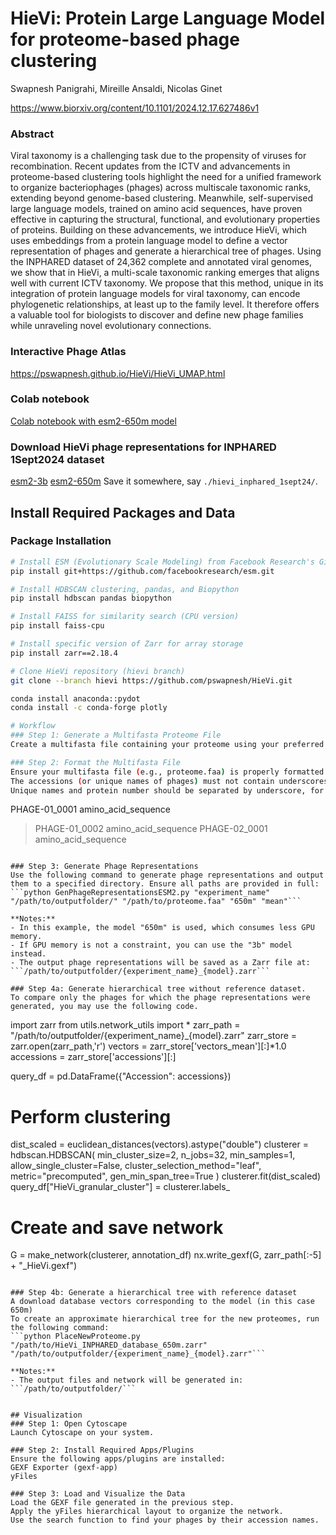 # HieVi: Protein Large Language Model for proteome-based phage clustering
Swapnesh Panigrahi, Mireille Ansaldi, Nicolas Ginet

https://www.biorxiv.org/content/10.1101/2024.12.17.627486v1

### Abstract
Viral taxonomy is a challenging task due to the propensity of viruses for recombination. Recent updates from the ICTV and advancements in proteome-based clustering tools highlight the need for a unified framework to organize bacteriophages (phages) across multiscale taxonomic ranks, extending beyond genome-based clustering. Meanwhile, self-supervised large language models, trained on amino acid sequences, have proven effective in capturing the structural, functional, and evolutionary properties of proteins. Building on these advancements, we introduce HieVi, which uses embeddings from a protein language model to define a vector representation of phages and generate a hierarchical tree of phages. Using the INPHARED dataset of 24,362 complete and annotated viral genomes, we show that in HieVi, a multi-scale taxonomic ranking emerges that aligns well with current ICTV taxonomy. We propose that this method, unique in its integration of protein language models for viral taxonomy, can encode phylogenetic relationships, at least up to the family level. It therefore offers a valuable tool for biologists to discover and define new phage families while unraveling novel evolutionary connections.

### Interactive Phage Atlas
https://pswapnesh.github.io/HieVi/HieVi_UMAP.html

### Colab notebook
[Colab notebook with esm2-650m model](https://colab.research.google.com/drive/1d9tzxLrnHo9eUAQoaGDQyisO4q02ZtFX?usp=sharing)

### Download HieVi phage representations for INPHARED 1Sept2024 dataset
[esm2-3b]()
[esm2-650m]()
Save it somewhere, say ```./hievi_inphared_1sept24/```.

## Install Required Packages and Data

### Package Installation
```bash
# Install ESM (Evolutionary Scale Modeling) from Facebook Research's GitHub (main branch)
pip install git+https://github.com/facebookresearch/esm.git

# Install HDBSCAN clustering, pandas, and Biopython
pip install hdbscan pandas biopython

# Install FAISS for similarity search (CPU version)
pip install faiss-cpu

# Install specific version of Zarr for array storage
pip install zarr==2.18.4

# Clone HieVi repository (hievi branch)
git clone --branch hievi https://github.com/pswapnesh/HieVi.git

conda install anaconda::pydot
conda install -c conda-forge plotly

# Workflow
### Step 1: Generate a Multifasta Proteome File
Create a multifasta file containing your proteome using your preferred method. Make sure the unique names of phages donot contain underscore '_'. 

### Step 2: Format the Multifasta File
Ensure your multifasta file (e.g., proteome.faa) is properly formatted:
The accessions (or unique names of phages) must not contain underscores (_).
Unique names and protein number should be separated by underscore, for example,

```
PHAGE-01_0001
amino_acid_sequence
>PHAGE-01_0002
amino_acid_sequence
>PHAGE-02_0001
amino_acid_sequence
```

### Step 3: Generate Phage Representations
Use the following command to generate phage representations and output them to a specified directory. Ensure all paths are provided in full:
```python GenPhageRepresentationsESM2.py "experiment_name" "/path/to/outputfolder/" "/path/to/proteome.faa" "650m" "mean"```

**Notes:**
- In this example, the model "650m" is used, which consumes less GPU memory.
- If GPU memory is not a constraint, you can use the "3b" model instead.
- The output phage representations will be saved as a Zarr file at: ```/path/to/outputfolder/{experiment_name}_{model}.zarr```

### Step 4a: Generate hierarchical tree without reference dataset.
To compare only the phages for which the phage representations were generated, you may use the following code.
```
import zarr 
from utils.network_utils import *
zarr_path = "/path/to/outputfolder/{experiment_name}_{model}.zarr"
zarr_store = zarr.open(zarr_path,'r')
vectors = zarr_store['vectors_mean'][:]*1.0
accessions = zarr_store['accessions'][:]

query_df = pd.DataFrame({"Accession": accessions})

# Perform clustering
dist_scaled = euclidean_distances(vectors).astype("double")
clusterer = hdbscan.HDBSCAN(
    min_cluster_size=2,
    n_jobs=32,
    min_samples=1,
    allow_single_cluster=False,
    cluster_selection_method="leaf",
    metric="precomputed",
    gen_min_span_tree=True
)
clusterer.fit(dist_scaled)
query_df["HieVi_granular_cluster"] = clusterer.labels_

# Create and save network
G = make_network(clusterer, annotation_df)
nx.write_gexf(G, zarr_path[:-5] + "_HieVi.gexf")
```

### Step 4b: Generate a hierarchical tree with reference dataset
A download database vectors corresponding to the model (in this case 650m)
To create an approximate hierarchical tree for the new proteomes, run the following command:
```python PlaceNewProteome.py "/path/to/HieVi_INPHARED_database_650m.zarr" "/path/to/outputfolder/{experiment_name}_{model}.zarr"```

**Notes:**
- The output files and network will be generated in:
```/path/to/outputfolder/```


## Visualization
### Step 1: Open Cytoscape
Launch Cytoscape on your system.

### Step 2: Install Required Apps/Plugins
Ensure the following apps/plugins are installed:
GEXF Exporter (gexf-app)
yFiles

### Step 3: Load and Visualize the Data
Load the GEXF file generated in the previous step.
Apply the yFiles hierarchical layout to organize the network.
Use the search function to find your phages by their accession names.

